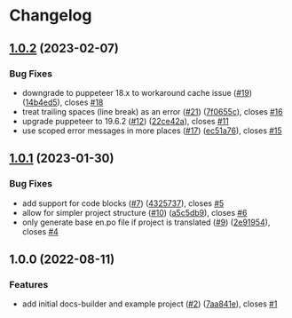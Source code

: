 # Changelog

## [1.0.2](https://github.com/climateinteractive/docs-builder/compare/docs-builder-v1.0.1...docs-builder-v1.0.2) (2023-02-07)


### Bug Fixes

* downgrade to puppeteer 18.x to workaround cache issue ([#19](https://github.com/climateinteractive/docs-builder/issues/19)) ([14b4ed5](https://github.com/climateinteractive/docs-builder/commit/14b4ed5654b9804b7a7e474064df5fdeaf3633f6)), closes [#18](https://github.com/climateinteractive/docs-builder/issues/18)
* treat trailing spaces (line break) as an error ([#21](https://github.com/climateinteractive/docs-builder/issues/21)) ([7f0655c](https://github.com/climateinteractive/docs-builder/commit/7f0655c6b1b65dbae574c82fc47fc986af1b1a84)), closes [#16](https://github.com/climateinteractive/docs-builder/issues/16)
* upgrade puppeteer to 19.6.2 ([#12](https://github.com/climateinteractive/docs-builder/issues/12)) ([22ce42a](https://github.com/climateinteractive/docs-builder/commit/22ce42a2961a1965b1ad802eaa4631c652358889)), closes [#11](https://github.com/climateinteractive/docs-builder/issues/11)
* use scoped error messages in more places ([#17](https://github.com/climateinteractive/docs-builder/issues/17)) ([ec51a76](https://github.com/climateinteractive/docs-builder/commit/ec51a7650e80c8bb04c31acda906b2473a88ecce)), closes [#15](https://github.com/climateinteractive/docs-builder/issues/15)

## [1.0.1](https://github.com/climateinteractive/docs-builder/compare/docs-builder-v1.0.0...docs-builder-v1.0.1) (2023-01-30)


### Bug Fixes

* add support for code blocks ([#7](https://github.com/climateinteractive/docs-builder/issues/7)) ([4325737](https://github.com/climateinteractive/docs-builder/commit/43257371fcc01ca6043f76cfd507648522464690)), closes [#5](https://github.com/climateinteractive/docs-builder/issues/5)
* allow for simpler project structure ([#10](https://github.com/climateinteractive/docs-builder/issues/10)) ([a5c5db9](https://github.com/climateinteractive/docs-builder/commit/a5c5db98c4a2720b2137ea01c10a931175143024)), closes [#6](https://github.com/climateinteractive/docs-builder/issues/6)
* only generate base en.po file if project is translated ([#9](https://github.com/climateinteractive/docs-builder/issues/9)) ([2e91954](https://github.com/climateinteractive/docs-builder/commit/2e919545dad9efc29296c4529fb13f4949178fda)), closes [#4](https://github.com/climateinteractive/docs-builder/issues/4)

## 1.0.0 (2022-08-11)


### Features

* add initial docs-builder and example project ([#2](https://github.com/climateinteractive/docs-builder/issues/2)) ([7aa841e](https://github.com/climateinteractive/docs-builder/commit/7aa841ec77bc16e317af10c3eef921b47a3725c9)), closes [#1](https://github.com/climateinteractive/docs-builder/issues/1)
